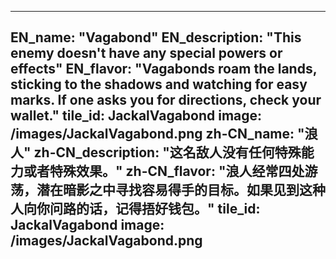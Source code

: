 ---

EN_name: "Vagabond"
EN_description: "This enemy doesn't have any special powers or effects"
EN_flavor: "Vagabonds roam the lands, sticking to the shadows and watching for easy marks. If one asks you for directions, check your wallet."
tile_id: JackalVagabond
image: /images/JackalVagabond.png
zh-CN_name: "浪人"
zh-CN_description: "这名敌人没有任何特殊能力或者特殊效果。"
zh-CN_flavor: "浪人经常四处游荡，潜在暗影之中寻找容易得手的目标。如果见到这种人向你问路的话，记得捂好钱包。"
tile_id: JackalVagabond
image: /images/JackalVagabond.png
---